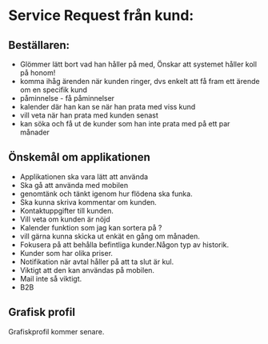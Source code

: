 # Service Request från kund:
## Beställaren:
- Glömmer lätt bort vad han håller på med, Önskar att systemet håller koll på honom!
- komma ihåg ärenden när kunden ringer, dvs enkelt att få fram ett ärende om en specifik kund
- påminnelse - få påminnelser
- kalender där han kan se när han prata med viss kund
- vill veta när han prata med kunden senast
- kan söka och få ut de kunder som han inte prata med på ett par månader
## Önskemål om applikationen
- Applikationen ska vara lätt att använda 
- Ska gå att använda med mobilen
- genomtänk och tänkt igenom hur flödena ska funka. 
- Ska kunna skriva kommentar om kunden. 
- Kontaktuppgifter till kunden. 
- Vill veta om kunden är nöjd
- Kalender funktion som jag kan sortera på ?
- vill gärna kunna skicka ut enkät en gång om månaden.
- Fokusera på att behålla befintliga kunder.Någon typ av historik.
- Kunder som har olika priser.
- Notifikation när avtal håller på att ta slut är kul.
- Viktigt att den kan användas på mobilen.
- Mail inte så viktigt.
- B2B

## Grafisk profil
Grafiskprofil kommer senare.